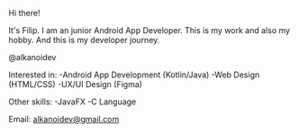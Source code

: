 Hi there!

It's Filip.
I am an junior Android App Developer. This is my work and also my hobby.
And this is my developer journey.

@alkanoidev

Interested in:
  -Android App Development (Kotlin/Java)
  -Web Design (HTML/CSS)
  -UX/UI Design (Figma)
  
 Other skills:
  -JavaFX
  -C Language

Email: alkanoidev@gmail.com
